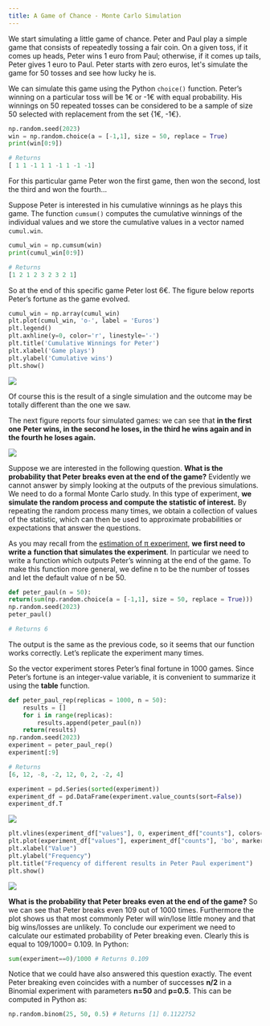```yaml
---
title: A Game of Chance - Monte Carlo Simulation
---
```


We start simulating a little game of chance.
Peter and Paul play a simple game that consists of repeatedly tossing a fair coin.
On a given toss, if it comes up heads, Peter wins 1 euro from Paul; otherwise, if it
comes up tails, Peter gives 1 euro to Paul. Peter starts with zero euros, let's
simulate the game for 50 tosses and see how lucky he is.

We can simulate this game using the Python `choice()` function. Peter’s winning
on a particular toss will be 1€ or -1€ with equal probability. His winnings on 50
repeated tosses can be considered to be a sample of size 50 selected with
replacement from the set {1€, -1€}.

```python
np.random.seed(2023)
win = np.random.choice(a = [-1,1], size = 50, replace = True)
print(win[0:9])

# Returns
[ 1 1 -1 1 1 -1 1 -1 -1]
```

For this particular game Peter won the first game, then won the second, lost the third
and won the fourth...

Suppose Peter is interested in his cumulative winnings as he plays this game. The
function `cumsum()` computes the cumulative winnings of the individual values and we
store the cumulative values in a vector named `cumul.win`.

```python
cumul_win = np.cumsum(win)
print(cumul_win[0:9])

# Returns
[1 2 1 2 3 2 3 2 1]
```

So at the end of this specific game Peter lost 6€. The figure below reports Peter’s
fortune as the game evolved.

```python
cumul_win = np.array(cumul_win)
plt.plot(cumul_win, 'o-', label = 'Euros')
plt.legend()
plt.axhline(y=0, color='r', linestyle='-')
plt.title('Cumulative Winnings for Peter')
plt.xlabel('Game plays')
plt.ylabel('Cumulative wins')
plt.show()
```
![](../attachments/screenshot-2024-02-27-at-215554.png)

Of course this is the result of a single simulation and the outcome may be totally
different than the one we saw.

The next figure reports four simulated games: we can see that **in the first one**
**Peter wins, in the second he loses, in the third he wins again and in the fourth he loses again.**

![](../attachments/screenshot-2024-02-27-at-215701.png)

Suppose we are interested in the following question.
**What is the probability that Peter breaks even at the end of the game?**
Evidently we cannot answer by simply looking at the outputs of the previous
simulations. We need to do a formal Monte Carlo study. In this type of experiment,
**we simulate the random process and compute the statistic of interest.** By
repeating the random process many times, we obtain a collection of values of the
statistic, which can then be used to approximate probabilities or expectations that
answer the questions.

As you may recall from the [estimation of π experiment](/simulating-and-modelling-to-understand-change/module-ii---monte-carlo-simulation/finding-pi-using-monte-carlo-simulation), **we first need to write a**
**function that simulates the experiment**. In particular we need to write a function
which outputs Peter’s winning at the end of the game. To make this function more
general, we define n to be the number of tosses and let the default value of n be
50.

```python
def peter_paul(n = 50):
return(sum(np.random.choice(a = [-1,1], size = 50, replace = True)))
np.random.seed(2023)
peter_paul()

# Returns 6
```

The output is the same as the previous code, so it seems that our function works correctly.
Let’s replicate the experiment many times.

So the vector experiment stores Peter’s final fortune in 1000 games. Since Peter’s
fortune is an integer-value variable, it is convenient to summarize it using the
**table** function.

```python
def peter_paul_rep(replicas = 1000, n = 50):
	results = []
	for i in range(replicas):
		results.append(peter_paul(n))
	return(results)
np.random.seed(2023)
experiment = peter_paul_rep()
experiment[:9]

# Returns
[6, 12, -8, -2, 12, 0, 2, -2, 4]
```

```python
experiment = pd.Series(sorted(experiment))
experiment_df = pd.DataFrame(experiment.value_counts(sort=False))
experiment_df.T
```
![](../attachments/screenshot-2024-02-27-at-220112.png)

```python
plt.vlines(experiment_df["values"], 0, experiment_df["counts"], colors='b', lw=5)
plt.plot(experiment_df["values"], experiment_df["counts"], 'bo', markersize=10)
plt.xlabel("Value")
plt.ylabel("Frequency")
plt.title("Frequency of different results in Peter Paul experiment")
plt.show()
```
![](../attachments/screenshot-2024-02-27-at-220157.png)

**What is the probability that Peter breaks even at the end of the game?**
So we can see that Peter breaks even 109 out of 1000 times. Furthermore the plot shows us
that most commonly Peter will win/lose little money and that big wins/losses are unlikely.
To conclude our experiment we need to calculate our estimated probability of Peter breaking
even. Clearly this is equal to 109/1000= 0.109. In Python:

```python
sum(experiment==0)/1000 # Returns 0.109
```

Notice that we could have also answered this question exactly. The event Peter
breaking even coincides with a number of successes **n/2** in a Binomial experiment
with parameters **n=50** and **p=0.5**. This can be computed in Python as:
```python
np.random.binom(25, 50, 0.5) # Returns [1] 0.1122752
```
